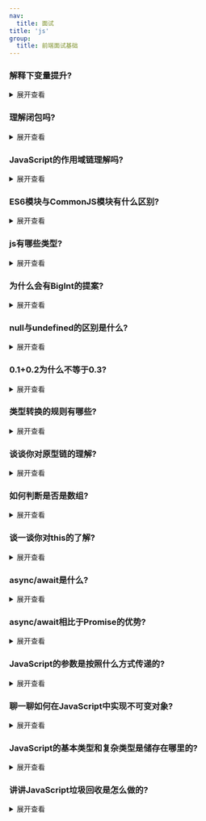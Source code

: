 ```yaml
---
nav:
  title: 面试
title: 'js'
group:
  title: 前端面试基础
---
```


### 解释下变量提升?

<details>
<summary>展开查看</summary><br/>

JavaScript引擎的工作方式是，先解析代码，获取所有被声明的变量，然后再一行一行地运行。这造成的结果，就是所有的变量的声明语句，都会被提升到代码的头部，这就叫做变量提升(hoisting)。

```js
  console.log(a) // undefined

  var a = 1

  function b() {
    console.log(a)
  }

  b() // 1
```

上面的代码实际执行顺序是这样的:

第一步:引擎将var a = 1 拆解为var a = undefined 和 a = 1 ，并将var a = undefined放到最顶端，a = 1 还在原来的位置

这样一来代码就是这样:

```js
  var a = undefined
  console.log(a) // undefined
  
  a=1
  function b() {
    console.log(a)
  }

  b() // 1
```

第二步就是执行，因此js引擎一行一行从上往下执行就造成了当前的结果，这就叫变量提升。

</details>

### 理解闭包吗?

<details>
<summary>展开查看</summary><br/>

这个问题其实在问:

1. 闭包是什么?
   
2. 闭包有什么作用?

#### 闭包是什么

MDN的解释:闭包是函数和声明该函数的词法环境的组合。

按照我的理解就是:闭包 =『函数』和『函数体内可访问的变量总和』

举个简单的例子:

```js
  (function() {
    var a = 1;
    function add() {
      var b = 2
      var sum = b + a
      console.log(sum); // 3
    }
    add()
  })()
```

add 函数本身，以及其内部可访问的变量，即 `a = 1` ，这两个组合在一起就被称为闭包，仅此而已。

#### 闭包的作用

闭包最大的作用就是隐藏变量，闭包的一大特性就是内部函数总是可以访问其所在的外部函数中声明的参数和变量，即使在其外部函数被返回(寿命终结)了之后

基于此特性，JavaScript可以实现私有变量、特权变量、储存变量等

我们就以私有变量举例，私有变量的实现方法很多，有靠约定的(变量名前加_),有靠Proxy代理的，也有靠Symbol这种新数据类型的。

但是真正广泛流行的其实是使用闭包。

```js
  function Person(){
    var name = 'cxk';
    this.getName = function(){
      return name; 
    }
    this.setName = function(value){
      name = value;
    }
  }
  const cxk = new Person()

  console.log(cxk.getName()) //cxk
  cxk.setName('jntm')
  console.log(cxk.getName()) //jntm
  console.log(name) //name is not defined
```

函数体内的 `var name = 'cxk'` 只有 `getName` 和 `setName` 两个函数可以访问，外部无法访问，相对于将变量私有化。

</details>

### JavaScript的作用域链理解吗?

<details>
<summary>展开查看</summary><br/>

JavaScript属于静态作用域，即声明的作用域是根据程序正文在编译时就确定的，有时也称为词法作用域。

其本质是JavaScript在执行过程中会创造可执行上下文，可执行上下文中的词法环境中含有外部词法环境的引用，我们可以通过这个引用获取外部词法环境的变量、声明等，这些引用串联起来一直指向全局的词法环境，因此形成了作用域链。

</details>

### ES6模块与CommonJS模块有什么区别?

<details>
<summary>展开查看</summary><br/>

ES6 Module和CommonJS模块的区别:

- CommonJS是对模块的浅拷⻉，ES6 Module是对模块的引用,即ES6 Module只存只读，不能改变其值，具体点就是指针指向不能变，类似const

- import的接口是read-only(只读状态)，不能修改其变量值。即不能修改其变量的指针指向，但可以改变变量内部指针指向,可以对commonJS对重新赋值(改变指针指向)，但是对ES6 Module赋值会编译报错。
  
ES6 Module和CommonJS模块的共同点:

- CommonJS和ES6 Module都可以对引入的对象进行赋值，即对对象内部属性的值进行改变。

</details>

### js有哪些类型?

<details>
<summary>展开查看</summary><br/>

JavaScript的类型分为两大类，一类是原始类型，一类是复杂(引用)类型。

原始类型:

- boolean

- null

- undefined

- number

- string

- symbol

复杂类型:

- Object

还有一个没有正式发布但即将被加入标准的原始类型BigInt。

</details>

### 为什么会有BigInt的提案?

<details>
<summary>展开查看</summary><br/>

JavaScript中Number.MAX_SAFE_INTEGER表示最大安全数字,计算结果是9007199254740991，即在这个数范围内不会出现精度丢失(小数除外)。

但是一旦超过这个范围，js就会出现计算不准确的情况，这在大数计算的时候不得不依靠一些第三方库进行解决，因此官方提出了BigInt来解决此问题。

</details>

### null与undefined的区别是什么?

<details>
<summary>展开查看</summary><br/>

null表示为空，代表此处不应该有值的存在，一个对象可以是null，代表是个空对象，而null本身也是对象。

undefined表示『不存在』，JavaScript是一⻔动态类型语言，成员除了表示存在的空值外，还有可能根本就不存在(因为存不存在只在运行期才知道)，这就是undefined的意义所在。

</details>

### 0.1+0.2为什么不等于0.3?

<details>
<summary>展开查看</summary><br/>

![图 4](https://wongabner.coding.net/p/picgo/d/mdimg/git/raw/master/2021-03-25-05-29-28.png)  

JS 的 Number 类型遵循的是 IEEE 754 标准，使用的是 64 位固定⻓度来表示。

IEEE 754 浮点数由三个域组成，分别为 sign bit (符号位)、exponent bias (指数偏移值) 和 fraction (分数值)。64 位中，sign bit 占 1 位，exponent bias 占 11 位，fraction 占 52 位。

通过公式表示浮点数的值 value = sign x exponent x fraction
**

当一个数为正数，sign bit 为 0，当为负数时，sign bit 为 1.

以 0.1 转换为 IEEE 754 标准表示为例解释一下如何求 exponent bias 和 fraction。转换过程主要经历 3 个过程:

1. 将 0.1 转换为二进制表示
   
2. 将转换后的二进制通过科学计数法表示
   
3. 将通过科学计数法表示的二进制转换为 IEEE 754 标准表示

#### 将 0.1 转换为二进制表示

回顾一下一个数的小数部分如何转换为二进制。一个数的小数部分，乘以 2，然后取整数部分的结果，再用计算后的小 数部分重复计算，直到小数部分为 0 。

因此 0.1 转换为二进制表示的过程如下:

![图 5](https://wongabner.coding.net/p/picgo/d/mdimg/git/raw/master/2021-03-25-05-31-36.png)  

得到 0.1 的二进制表示为 0.00011...(无限重复 0011)

#### 通过科学计数法表示

0.00011...(无限重复 0011) 通过科学计数法表示则是 1.10011001...(无线重复 1001)*2

#### 转换为 IEEE 754 标准表示

当经过科学计数法表示之后，就可以求得 exponent bias 和 fraction 了。

exponent bias (指数偏移值) 等于 双精度浮点数固定偏移值 (2-1) 加上指数实际值(即 2 中的 -4) 的11 位二进制表示。 为什么是 11 位?因为exponent bias在64 位中占 11 位。

因此 0.1 的 exponent bias 等于 1023 + (-4) = 1019 的11 位二进制表示，即 011 1111 1011。

再来获取 0.1 的 fraction，fraction 就是 1.10011001...(无线重复 1001) 中的小数位，由于 fraction 占 52位所以抽取 52 位小数，1001...(中间有 11 个 1001)...1010 (请注意最后四位，是 1010 而不是 1001，因为四舍五入有进位，这个进位就是造成 0.1 + 0.2 不等于 0.3 的原因)

```
      0       011 1111 1011   1001...( 11 x 1001)...1010
  (sign bit) (exponent bias)      (fraction)
```

</details>

### 类型转换的规则有哪些?

<details>
<summary>展开查看</summary><br/>

在if语句、逻辑语句、数学运算逻辑、==等情况下都可能出现隐士类型转换。

![图 6](https://wongabner.coding.net/p/picgo/d/mdimg/git/raw/master/2021-03-25-05-34-07.png)  

#### 类型转换的原理是什么?

类型转换指的是将一种类型转换为另一种类型,例如:

```js
  var b = 2;
  var a = String(b);
  console.log(typeof a); //string
```
当然,类型转换分为显式和隐式,但是不管是隐式转换还是显式转换,都会遵循一定的原理,由于JavaScript是一⻔动态类型的语言,可以随时赋予任意值,但是各种运算符或条件判断中是需要特定类型的,因此JavaScript引擎会在运算时为变量设 定类型.

这看起来很美好,JavaScript引擎帮我们搞定了类型的问题,但是引擎毕竟不是ASI(超级人工智能),它的很多动作会跟我们预期相去甚远

```js
 {}+[] //0
```

答案是0

</details>

### 谈谈你对原型链的理解?

<details>
<summary>展开查看</summary><br/>

这个问题关键在于两个点，一个是原型对象是什么，另一个是原型链是如何形成的

#### 原型对象

绝大部分的函数(少数内建函数除外)都有一个 `prototype` 属性,这个属性是原型对象用来创建新对象实例,而所有被创建的对象都会共享原型对象,因此这些对象便可以访问原型对象的属性。

例如 `hasOwnProperty()` 方法存在于Obejct原型对象中,它便可以被任何对象当做自己的方法使用.

> 用法: object.hasOwnProperty( propertyName )
> 
>hasOwnProperty() 函数的返回值为Boolean类型。如果对象object具有名称为propertyName的属性，则返回true，否则返回false。

```js
  var person = {
    name: "Messi",
    age: 29,
    profession: "football player"
  };
  console.log(person.hasOwnProperty("name")); //true
  console.log(person.hasOwnProperty("hasOwnProperty")); //false
  console.log(Object.prototype.hasOwnProperty("hasOwnProperty")); //true
```

由以上代码可知, hasOwnProperty() 并不存在于 person 对象中,但是 person 依然可以拥有此方法.

所以 person 对象是如何找到 Object 对象中的方法的呢?靠的是原型链。

#### 原型链

原因是每个对象都有 `__proto__ `属性，此属性指向该对象的构造函数的原型。

对象可以通过 `__proto__ `与上游的构造函数的原型对象连接起来，而上游的原型对象也有一个 `__proto__ `，这样就形成了原型链。

![图 7](https://wongabner.coding.net/p/picgo/d/mdimg/git/raw/master/2021-03-25-05-39-44.png)  

</details>

### 如何判断是否是数组?

<details>
<summary>展开查看</summary><br/>

es6中加入了新的判断方法

```js
  if(Array.isArray(value)){
    return true;
  }
```

在考虑兼容性的情况下可以用toString的方法

```js
  if(!Array.isArray){
    Array.isArray = function(arg){
      return Object.prototype.toString.call(arg)==='[object Array]'
    }
  }
```

</details>

### 谈一谈你对this的了解?

<details>
<summary>展开查看</summary><br/>

this的指向不是在编写时确定的,而是在执行时确定的，同时，this不同的指向在于遵循了一定的规则。

首先，在默认情况下，this是指向全局对象的，比如在浏览器就是指向window。

```js
  name = "Bale";
  function sayName () {
    console.log(this.name);
  };
  sayName(); //"Bale"
```

其次，如果函数被调用的位置存在上下文对象时，那么函数是被隐式绑定的。

```js
  function f() {
    console.log( this.name );
  }
  var obj = {
    name: "Messi",
    f: f
  };
  obj.f(); //被调用的位置恰好被对象obj拥有，因此结果是Messi
```

再次，显示改变this指向，常⻅的方法就是call、apply、bind

以bind为例:

```js
  function f() {
    console.log( this.name );
  }

  var obj = {
    name: "Messi",
  };

  var obj1 = {
    name: "Bale"
  };

  f.bind(obj)(); //Messi ,由于bind将obj绑定到f函数上后返回一个新函数,因此需要再在后面加上括号进行执行,这是bind与apply和call的区别
```

最后，也是优先级最高的绑定 new 绑定。

用 new 调用一个构造函数，会创建一个新对象, 在创造这个新对象的过程中,新对象会自动绑定到Person对象的this上，那么 this 自然就指向这个新对象。

```js
  function Person(name) {
    this.name = name; console.log(name);
  }

  var person1 = new Person('Messi'); //Messi
```

> 绑定优先级: new绑定 > 显式绑定 >隐式绑定 >默认绑定

#### 那么箭头函数的this指向哪里?

箭头函数不同于传统JavaScript中的函数,箭头函数并没有属于自己的this,它的所谓的this是捕获其所在上下文的 this值，作为自己的 this 值,并且由于没有属于自己的this,而箭头函数是不会被new调用的，这个所谓的this也不会被改变. 我们可以用Babel理解一下箭头函数:

```js
  // ES6

  const obj = {
    getArrow() {
      return () => {
        console.log(this === obj);
      };
    }
  }
```

转化后

```js
  // ES5，由 Babel 转译
  var obj = {
    getArrow: function getArrow() {
      var _this = this;
      return function () {
        console.log(_this === obj);
      };
    }
  };
```

</details>

### async/await是什么?

<details>
<summary>展开查看</summary><br/>

async 函数，就是 Generator 函数的语法糖，它建立在Promises上，并且与所有现有的基于Promise的API兼容。

1. Async—声明一个异步函数(async function someName(){...})


2. 自动将常规函数转换成Promise，返回值也是一个Promise对象


3. 只有async函数内部的异步操作执行完，才会执行then方法指定的回调函数


4. 异步函数内部可以使用await

   1. Await—暂停异步的功能执行(var result = await someAsyncCall();)


   2. 放置在Promise调用之前，await强制其他代码等待，直到Promise完成并返回结果


   3. 只能与Promise一起使用，不适用与回调

   4. 只能在async函数内部使用

</details>

### async/await相比于Promise的优势?

<details>
<summary>展开查看</summary><br/>

- 代码读起来更加同步，Promise虽然摆脱了回调地狱，但是then的链式调用也会带来额外的阅读负担

- Promise传递中间值非常麻烦，而async/await几乎是同步的写法，非常优雅

- 错误处理友好，async/await可以用成熟的try/catch，Promise的错误捕获非常冗余

- 调试友好，Promise的调试很差，由于没有代码块，你不能在一个返回表达式的箭头函数中设置断点，如果你在一个.then代码块中使用调试器的步进(step-over)功能，调试器并不会进入后续的.then代码块，因为调试器只能跟踪同步代码的『每一步』。

</details>

### JavaScript的参数是按照什么方式传递的?

<details>
<summary>展开查看</summary><br/>

#### 基本类型传递方式

由于js中存在复杂类型和基本类型,对于基本类型而言,是按值传递的.

```js
  var a = 1;

  function test(x) {
    x = 10;
    console.log(x);
  }

  test(a); // 10
  
  console.log(a); // 1
```

虽然在函数 `test` 中 a 被修改,并没有有影响到 外部 a 的值,基本类型是按值传递的.

#### 复杂类型按引用传递?

我们将外部 a 作为一个对象传入 `test` 函数.

```js
  var a = {
    a: 1, b: 2
  };
  function test(x) {
    x.a = 10;
    console.log(x);
  }

  test(a); // { a: 10, b: 2 }
  console.log(a); // { a: 10, b: 2 }
```

可以看到,在函数体内被修改的 a 对象也同时影响到了外部的 a 对象,可⻅复杂类型是按引用传递的.

可是如果再做一个实验:

```js
  var a = {
    a: 1, b: 2
  };
  function test(x) {
    x = 10;
    console.log(x);
  }

  test(a); // 10
  console.log(a); // { a: 1, b: 2 }
```

外部的 a 并没有被修改,如果是按引用传递的话,由于共享同一个堆内存, a 在外部也会表现为 10 才对. 此时的复杂类型 同时表现出了 按值传递 和 按引用传递的特性.

#### 按共享传递

复杂类型之所以会产生这种特性,原因就是在传递过程中,对象 a 先产生了一个 副本a ,这个 副本a 并不是深克隆得到的 副本a , 副本a 地址同样指向对象 a 指向的堆内存.

因此在函数体中修改 x=10 只是修改了 副本a , a 对象没有变化. 但是如果修改了 x.a=10 是修改了两者指向的同一堆内存,此时对象 a 也会受到影响.

有人讲这种特性叫做传递引用,也有一种说法叫做按共享传递.

</details>

### 聊一聊如何在JavaScript中实现不可变对象?

<details>
<summary>展开查看</summary><br/>

实现不可变数据有三种主流的方法

1. 深克隆，但是深克隆的性能非常差，不适合大规模使用

2. Immutable.js，Immutable.js是自成一体的一套数据结构，性能良好，但是需要学习额外的API

3. immer，利用Proxy特性，无需学习额外的api，性能良好

</details>

### JavaScript的基本类型和复杂类型是储存在哪里的?

<details>
<summary>展开查看</summary><br/>

基本类型储存在栈中，但是一旦被闭包引用则成为常住内存，会储存在内存堆中。

复杂类型会储存在内存堆中。

</details>

### 讲讲JavaScript垃圾回收是怎么做的?

<details>
<summary>展开查看</summary><br/>



</details>
